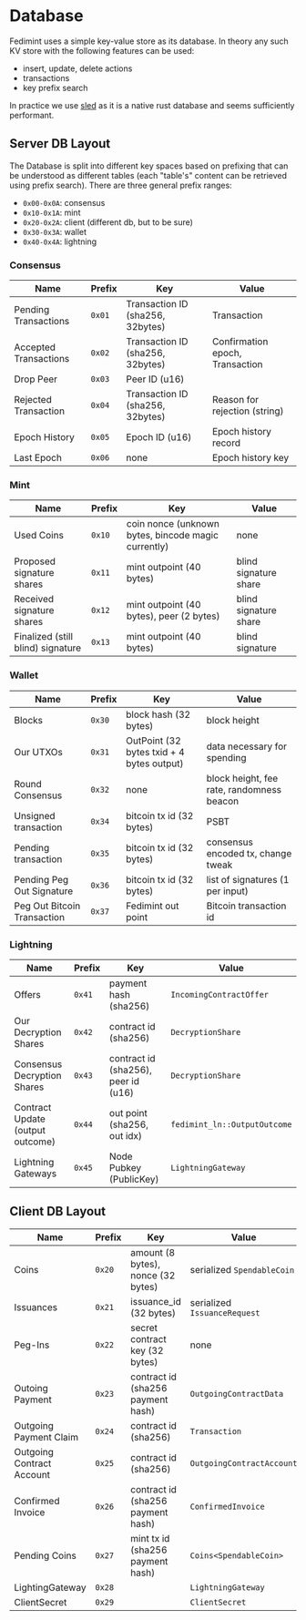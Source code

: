 # Database

Fedimint uses a simple key-value store as its database. In theory any such KV store with the following features can be used:

* insert, update, delete actions
* transactions
* key prefix search

In practice we use [sled](https://docs.rs/sled/) as it is a native rust database and seems sufficiently performant.

## Server DB Layout
The Database is split into different key spaces based on prefixing that can be understood as different tables (each "table's" content can be retrieved using prefix search). There are three general prefix ranges:

* `0x00-0x0A`: consensus
* `0x10-0x1A`: mint
* `0x20-0x2A`: client (different db, but to be sure)
* `0x30-0x3A`: wallet
* `0x40-0x4A`: lightning

### Consensus

| Name                  | Prefix | Key                              | Value                           |
|-----------------------|--------|----------------------------------|---------------------------------|
| Pending Transactions  | `0x01` | Transaction ID (sha256, 32bytes) | Transaction                     |
| Accepted Transactions | `0x02` | Transaction ID (sha256, 32bytes) | Confirmation epoch, Transaction |
| Drop Peer             | `0x03` | Peer ID (u16)                    |                                 |
| Rejected Transaction  | `0x04` | Transaction ID (sha256, 32bytes) | Reason for rejection (string)   |
| Epoch History         | `0x05` | Epoch ID (u16)                   | Epoch history record            |
| Last Epoch            | `0x06` | none                             | Epoch history key               |

### Mint

| Name                              | Prefix | Key                                                 | Value                 |
|-----------------------------------|--------|-----------------------------------------------------|-----------------------|
| Used Coins                        | `0x10`   | coin nonce (unknown bytes, bincode magic currently) | none                  |
| Proposed signature shares         | `0x11`   | mint outpoint (40 bytes)                            | blind signature share |
| Received signature shares         | `0x12`   | mint outpoint (40 bytes), peer (2 bytes)            | blind signature share |
| Finalized (still blind) signature | `0x13`   | mint outpoint (40 bytes)                            | blind signature       |

### Wallet

| Name                        | Prefix | Key                                       | Value                                     |
|-----------------------------|--------|-------------------------------------------|-------------------------------------------|
| Blocks                      | `0x30` | block hash (32 bytes)                     | block height                              |
| Our UTXOs                   | `0x31` | OutPoint (32 bytes txid + 4 bytes output) | data necessary for spending               |
| Round Consensus             | `0x32` | none                                      | block height, fee rate, randomness beacon |
| Unsigned transaction        | `0x34` | bitcoin tx id (32 bytes)                  | PSBT                                      |
| Pending transaction         | `0x35` | bitcoin tx id (32 bytes)                  | consensus encoded tx, change tweak        |
| Pending Peg Out Signature   | `0x36` | bitcoin tx id (32 bytes)                  | list of signatures (1 per input)          |
| Peg Out Bitcoin Transaction | `0x37` | Fedimint out point                        | Bitcoin transaction id                    |

### Lightning

| Name                             | Prefix | Key                                 | Value                        |
|----------------------------------|--------|-------------------------------------|------------------------------|
| Offers                           | `0x41` | payment hash (sha256)               | `IncomingContractOffer`      |
| Our Decryption Shares            | `0x42` | contract id (sha256)                | `DecryptionShare`            |
| Consensus Decryption Shares      | `0x43` | contract id (sha256), peer id (u16) | `DecryptionShare`            |
| Contract Update (output outcome) | `0x44` | out point (sha256, out idx)         | `fedimint_ln::OutputOutcome` |
| Lightning Gateways               | `0x45` | Node Pubkey (PublicKey)             | `LightningGateway`                |

## Client DB Layout

| Name                      | Prefix | Key                                | Value                        |
|---------------------------|--------|------------------------------------|------------------------------|
| Coins                     | `0x20` | amount (8 bytes), nonce (32 bytes) | serialized `SpendableCoin`   |
| Issuances                 | `0x21` | issuance_id (32 bytes)             | serialized `IssuanceRequest` |
| Peg-Ins                   | `0x22` | secret contract key (32 bytes)     | none                         |
| Outoing Payment           | `0x23` | contract id (sha256 payment hash)  | `OutgoingContractData`       |
| Outgoing Payment Claim    | `0x24` | contract id (sha256)               | `Transaction`                |
| Outgoing Contract Account | `0x25` | contract id (sha256)               | `OutgoingContractAccount`    |
| Confirmed Invoice         | `0x26` | contract id (sha256 payment hash)  | `ConfirmedInvoice`           |
| Pending Coins             | `0x27` | mint tx id (sha256 payment hash)   | `Coins<SpendableCoin>`       |
| LightingGateway           | `0x28` |                                    | `LightningGateway`           |
| ClientSecret              | `0x29` |                                    | `ClientSecret`               |
